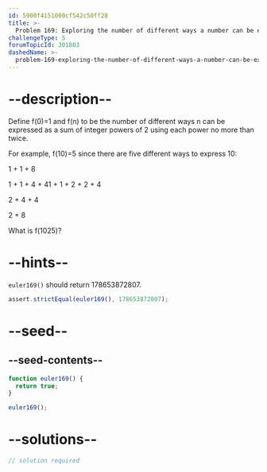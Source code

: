 ```yaml
---
id: 5900f4151000cf542c50ff28
title: >-
  Problem 169: Exploring the number of different ways a number can be expressed as a sum of powers of 2
challengeType: 5
forumTopicId: 301803
dashedName: >-
  problem-169-exploring-the-number-of-different-ways-a-number-can-be-expressed-as-a-sum-of-powers-of-2
---
```


# --description--

Define f(0)=1 and f(n) to be the number of different ways n can be expressed as a sum of integer powers of 2 using each power no more than twice.

For example, f(10)=5 since there are five different ways to express 10:

1 + 1 + 8

1 + 1 + 4 + 41 + 1 + 2 + 2 + 4

2 + 4 + 4

2 + 8

What is f(1025)?

# --hints--

`euler169()` should return 178653872807.

```js
assert.strictEqual(euler169(), 178653872807);
```

# --seed--

## --seed-contents--

```js
function euler169() {
  return true;
}

euler169();
```

# --solutions--

```js
// solution required
```

